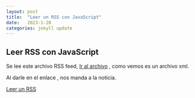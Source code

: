 ```yaml
---
layout: post
title:  "Leer un RSS con JavaScript"
date:   2023-1-28
categories: jekyll update
---
```


## Leer RSS con JavaScript

Se lee este archivo RSS feed, <a href="https://rss.nytimes.com/services/xml/rss/nyt/Technology.xml">Ir al archivo</a> , como vemos es un archivo xml.

Al darle en el enlace , nos manda a la noticia.

<a href="https://tripleyei.github.io/rss_reader/" target="_blank">Leer un RSS</a>
